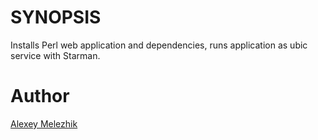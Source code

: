 # SYNOPSIS

Installs Perl web application and dependencies, runs application as ubic service with Starman.

# Author

[Alexey Melezhik](mailto:melezhik@gmail.com)
